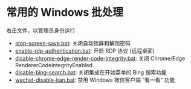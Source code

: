 # 常用的 Windows 批处理

右击文件，以管理员身份运行

* [stop-screen-save.bat](stop-screen-save.bat): 关闭自动锁屏和解锁密码
* [enable-rdp-authentication.bat](enable-rdp-authentication.bat): 开启 RDP 协议 (远程桌面)
* [disable-chrome-edge-render-code-integrity.bat](disable-chrome-edge-render-code-integrity.bat): 关闭 Chrome/Edge RendererCodeIntegrityEnabled
* [disable-bing-search.bat](disable-bing-search.bat): 关闭集成在开始菜单的 Bing 搜索功能
* [wechat-disable-kan.bat](wechat-disable-kan.bat): 禁用 Windows 微信客户端 ”看一看“ 功能
